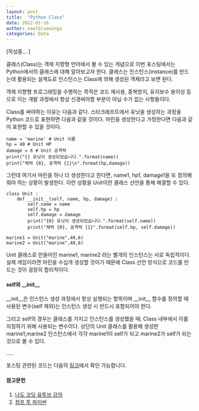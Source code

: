 ```yaml
---
layout: post
title:  "Python Class"
date: 2022-01-16
author: seolbluewings
categories: Data
---
```


[작성중... ]

클래스(Class)는 객체 지향형 언어에서 볼 수 있는 개념으로 이번 포스팅에서는 Python에서의 클래스에 대해 알아보고자 한다. 클래스는 인스턴스(instance)를 만드는데 활용되는 설계도로 인스턴스는 Class에 의해 생성된 객체라고 보면 된다.

객체 지향형 프로그래밍을 수행하는 목적은 코드 재사용, 중복방지, 유지보수 용이성 등으로 이는 개발 과정에서 항상 신경써야할 부분이 아닐 수가 없는 사항들이다.

Class를 써야하는 이유는 다음과 같다. 스타크래프트에서 유닛을 생성하는 과정을 Python 코드로 표현하면 다음과 같을 것이다. 마린을 생성한다고 가정한다면 다음과 같이 표현할 수 있을 것이다.

```
name = 'marine' # Unit 이름
hp = 40 # Unit HP
damage = 6 # Unit 공격력
print("{} 유닛이 생성되었습니다.".format(name))
print("체력 {0}, 공격력 {1}\n".format(hp,damage))
```

그런데 여기서 마린을 하나 더 생성한다고 한다면, name1, hp1, damage1을 또 정의해줘야 하는 상황이 발생한다. 이런 상황을 Unit이란 클래스 선언을 통해 해결할 수 있다.

```
class Unit :
    def __init__(self, name, hp, damage) :
        self.name = name
        self.hp = hp
        self.damage = damage
        print("{0} 유닛이 생성되었습니다.".format(self.name))
        print("체력 {0}, 공격력 {1}".format(self.hp, self.damage))

marine1 = Unit("marine",40,6)
marine2 = Unit("marine",40,6)
```

Unit 클래스로 만들어진 marine1, marine2 라는 별개의 인스턴스는 서로 독립적이다. 실제 게임이라면 마린을 수십개 생성할 것이기 때문에 Class 선언 방식으로 코드를 만드는 것이 굉장히 합리적이다.

#### self와 \_\_init\_\_

\_\_init\_\_은 인스턴스 생성 과정에서 항상 실행되는 항목이며 \_\_init\_\_ 함수를 정의할 때 사용된 변수(self 제외)는 인스턴스 생성 시 반드시 포함되어야 한다.

그리고 self의 경우는 클래스를 가지고 인스턴스를 생성했을 때, Class 내부에서 이를 지칭하기 위해 사용되는 변수이다. 상단의 Unit 클래스를 활용해 생성한 marine1,marine2 인스턴스에서 각각 marine1이 self가 되고 marine2가 self가 되는 것으로 볼 수 있다.

.....






포스팅 관련된 코드는 다음의 [링크](https://github.com/seolbluewings/Python/blob/master/Python%20Class.ipynb)에서 확인 가능합니다.


#### 참고문헌

1. [나도 코딩 유투브 강의](https://www.youtube.com/watch?v=kWiCuklohdY)
2. [점프 투 파이썬](https://wikidocs.net/book/1)